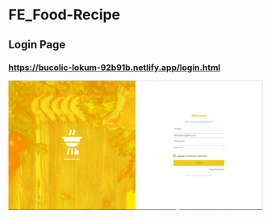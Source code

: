 # FE_Food-Recipe
## Login Page
### https://bucolic-lokum-92b91b.netlify.app/login.html
<img src="/SS food_recipe/Login Page.png" alt="Alt text" title="Optional title">
